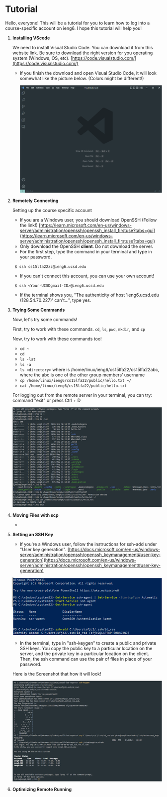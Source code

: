 # __Tutorial__

Hello, everyone! This will be a tutorial for you to learn how to log into a course-specific account on ieng6. I hope this tutorial will help you!

 1. __Installing VScode__

     We need to install Visual Studio Code. You can download it from this website link. Be sure to download the right version for you operating system (Windows, OS, etc). [https://code.visualstudio.com/](https://code.visualstudio.com/)

    - If you finish the download and open Visual Studio Code, it will look somewhat like the picture below. (Colors might be different!)
    
        ![Image](vscodePicture.png) 

2. __Remotely Connecting__

    Setting up the course specific account
    - If you are a Windows user, you should download OpenSSH (Follow the link!) [https://learn.microsoft.com/en-us/windows-server/administration/openssh/openssh_install_firstuse?tabs=gui](https://learn.microsoft.com/en-us/windows-server/administration/openssh/openssh_install_firstuse?tabs=gui)
    - Only download the OpenSSH __client__. Do not download the server.
    - For the first step, type the command in your terminal and type in your password.
    ``` 
     $ ssh cs15lfa22zz@ieng6.ucsd.edu 
    ```
    - If you can't connect this account, you can use your own account!
    ``` 
     $ ssh <Your-UCSDgmail-ID>@ieng6.ucsd.edu 
    ```

    -  If the terminal shows you, "The authenticity of host 'ieng6.ucsd.edu (128.54.70.227)' can't...", type yes.


3. __Trying Some Commands__

    Now, let's try some commands!
    
    First, try to work with these commands. `cd`, `ls`, `pwd`, `mkdir`, and `cp`

    Now, try to work with these commands too! 

    - `cd ~`
    - `cd`
    - `ls -lat`
    - `ls -a`
    - `ls <directory>` where <directory> is /home/linux/ieng6/cs15lfa22/cs15lfa22abc, where the abc is one of the other group members’ username
    - `cp /home/linux/ieng6/cs15lfa22/public/hello.txt ~/`
    - `cat /home/linux/ieng6/cs15lfa22/public/hello.txt`

    For logging out from the remote server in your terminal, you can try: command "exit" or press Ctrl + D

    ![Image](commandwork.png)

4. __Moving Files with scp__

    - 
5. __Setting an SSH Key__
    - If you're a Windows user, follow the instructions for ssh-add under "User key generation". [https://docs.microsoft.com/en-us/windows-server/administration/openssh/openssh_keymanagement#user-key-generation](https://docs.microsoft.com/en-us/windows-server/administration/openssh/openssh_keymanagement#user-key-generation)

    ![Image](Window.png)

    - In the terminal, type in "ssh-keygen" to create a public and private SSH keys. You copy the public key to a particular location on the server, and the private key in a particular location on the client. Then, the ssh command can use the pair of files in place of your password.

    Here is the Screenshot that how it will look!
    
    ![Image](SSH.png)
6. __Optimizing Remote Running__